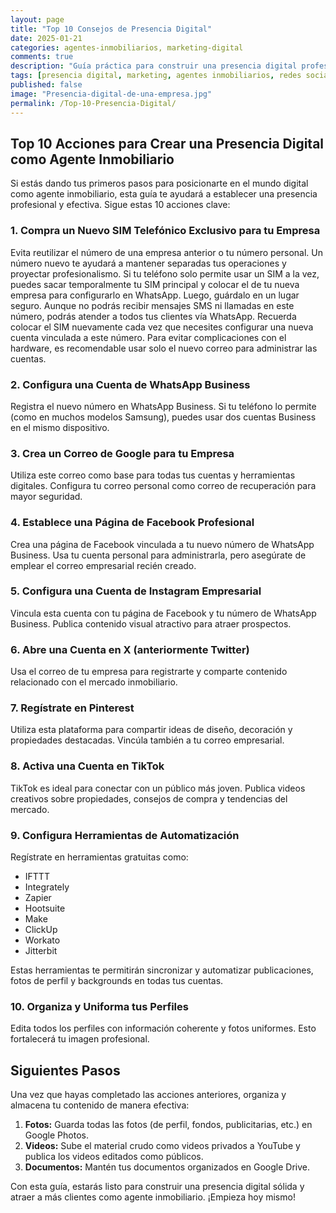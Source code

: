 ```yaml
---
layout: page
title: "Top 10 Consejos de Presencia Digital"
date: 2025-01-21
categories: agentes-inmobiliarios, marketing-digital
comments: true
description: "Guía práctica para construir una presencia digital profesional y efectiva como agente inmobiliario."
tags: [presencia digital, marketing, agentes inmobiliarios, redes sociales, automatización]
published: false
image: "Presencia-digital-de-una-empresa.jpg"
permalink: /Top-10-Presencia-Digital/
---
```


## Top 10 Acciones para Crear una Presencia Digital como Agente Inmobiliario

Si estás dando tus primeros pasos para posicionarte en el mundo digital como agente inmobiliario, esta guía te ayudará a establecer una presencia profesional y efectiva. Sigue estas 10 acciones clave:

### 1. Compra un Nuevo SIM Telefónico Exclusivo para tu Empresa
Evita reutilizar el número de una empresa anterior o tu número personal. Un número nuevo te ayudará a mantener separadas tus operaciones y proyectar profesionalismo. Si tu teléfono solo permite usar un SIM a la vez, puedes sacar temporalmente tu SIM principal y colocar el de tu nueva empresa para configurarlo en WhatsApp. Luego, guárdalo en un lugar seguro. Aunque no podrás recibir mensajes SMS ni llamadas en este número, podrás atender a todos tus clientes vía WhatsApp. Recuerda colocar el SIM nuevamente cada vez que necesites configurar una nueva cuenta vinculada a este número. Para evitar complicaciones con el hardware, es recomendable usar solo el nuevo correo para administrar las cuentas.

### 2. Configura una Cuenta de WhatsApp Business
Registra el nuevo número en WhatsApp Business. Si tu teléfono lo permite (como en muchos modelos Samsung), puedes usar dos cuentas Business en el mismo dispositivo.

### 3. Crea un Correo de Google para tu Empresa
Utiliza este correo como base para todas tus cuentas y herramientas digitales. Configura tu correo personal como correo de recuperación para mayor seguridad.

### 4. Establece una Página de Facebook Profesional
Crea una página de Facebook vinculada a tu nuevo número de WhatsApp Business. Usa tu cuenta personal para administrarla, pero asegúrate de emplear el correo empresarial recién creado.

### 5. Configura una Cuenta de Instagram Empresarial
Vincula esta cuenta con tu página de Facebook y tu número de WhatsApp Business. Publica contenido visual atractivo para atraer prospectos.

### 6. Abre una Cuenta en X (anteriormente Twitter)
Usa el correo de tu empresa para registrarte y comparte contenido relacionado con el mercado inmobiliario.

### 7. Regístrate en Pinterest
Utiliza esta plataforma para compartir ideas de diseño, decoración y propiedades destacadas. Vincúla también a tu correo empresarial.

### 8. Activa una Cuenta en TikTok
TikTok es ideal para conectar con un público más joven. Publica videos creativos sobre propiedades, consejos de compra y tendencias del mercado.

### 9. Configura Herramientas de Automatización
Regístrate en herramientas gratuitas como:
- IFTTT
- Integrately
- Zapier
- Hootsuite
- Make
- ClickUp
- Workato
- Jitterbit

Estas herramientas te permitirán sincronizar y automatizar publicaciones, fotos de perfil y backgrounds en todas tus cuentas.

### 10. Organiza y Uniforma tus Perfiles
Edita todos los perfiles con información coherente y fotos uniformes. Esto fortalecerá tu imagen profesional.

## Siguientes Pasos

Una vez que hayas completado las acciones anteriores, organiza y almacena tu contenido de manera efectiva:

1. **Fotos:** Guarda todas las fotos (de perfil, fondos, publicitarias, etc.) en Google Photos.
2. **Videos:** Sube el material crudo como videos privados a YouTube y publica los videos editados como públicos.
3. **Documentos:** Mantén tus documentos organizados en Google Drive.

Con esta guía, estarás listo para construir una presencia digital sólida y atraer a más clientes como agente inmobiliario. ¡Empieza hoy mismo!
